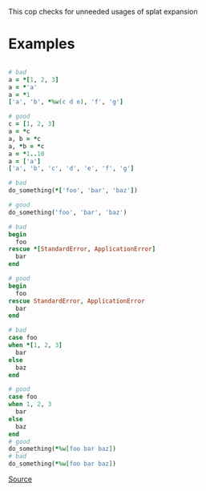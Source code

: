 
This cop checks for unneeded usages of splat expansion

# Examples

```ruby

# bad
a = *[1, 2, 3]
a = *'a'
a = *1
['a', 'b', *%w(c d e), 'f', 'g']

# good
c = [1, 2, 3]
a = *c
a, b = *c
a, *b = *c
a = *1..10
a = ['a']
['a', 'b', 'c', 'd', 'e', 'f', 'g']

# bad
do_something(*['foo', 'bar', 'baz'])

# good
do_something('foo', 'bar', 'baz')

# bad
begin
  foo
rescue *[StandardError, ApplicationError]
  bar
end

# good
begin
  foo
rescue StandardError, ApplicationError
  bar
end

# bad
case foo
when *[1, 2, 3]
  bar
else
  baz
end

# good
case foo
when 1, 2, 3
  bar
else
  baz
end
# good
do_something(*%w[foo bar baz])
# bad
do_something(*%w[foo bar baz])
```

[Source](http://www.rubydoc.info/gems/rubocop/RuboCop/Cop/Lint/RedundantSplatExpansion)